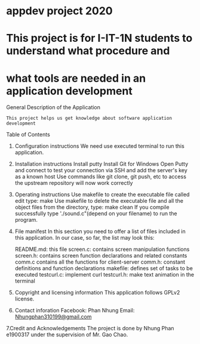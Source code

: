 # appdev project 2020

# This project is for I-IT-1N students to understand what procedure and
# what tools are needed in an application development

General Description of the Application 

	This project helps us get knowledge about software application development

Table of Contents 

1. Configuration instructions 
	We need use executed terminal to  run this application. 

2. Installation instructions 
	Install putty
	Install Git for Windows
	Open Putty and connect to test your connection via SSH and add the server's key as a known host 
	Use commands like git clone, git push, etc to access the upstream repository will now work correctly

3. Operating instructions 
	Use makefile to create the executable file called edit type: make
	Use makefile to delete the executable file and all the object files from the directory, type: make clean 
	If you compile successfully type './sound.c"(depend on your filename) to run the program.

4. File manifest
	In this section you need to offer a list of files included in this 
	application. In our case, so far, the list may look this: 
	
	README.md:	this file 
	screen.c:	contains screen manipulation functions 
	screen.h:	contains screen function declarations and related constants
	comm.c 		contains all the functions for client-server
	comm.h:		constant definitions and function declarations
	makefile:	defines set of tasks to be executed
	testcurl.c:	implement curl 
	testcurl.h:     make text animation in the terminal

5. Copyright and licensing information 
	This application follows GPLv2 license. 

6. Contact inforation 
	Facebook: Phan Nhung 
	Email: Nhungphan310199@gmail.com 

 7.Credit and Acknowledgements 
	The project is done by Nhung Phan e1900317 under the supervision of Mr. Gao Chao. 

